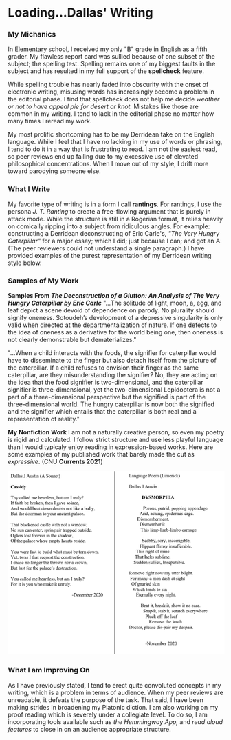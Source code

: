 # Loading...Dallas' Writing

### My Michanics
 In Elementary school, I received my only "B" grade in English as a fifth grader. My flawless report card was sullied because of one subset of the subject; the spelling test. Spelling remains one of my biggest faults in the subject and has resulted in my full support of the **spellcheck** feature.   

While spelling trouble has nearly faded into obscurity with the onset of electronic writing, misusing words has increasingly become a problem in the editorial phase. I find that spellcheck does not help me decide _weather or not to have appeal pie for desert or knot._ Mistakes like those are common in my writing. I tend to lack in the editorial phase no matter how many times I reread my work.  

My most prolific shortcoming has to be my Derridean take on the English language. While I feel that I have no lacking in my use of words or phrasing, I tend to do it in a way that is frustrating to read. I am not the easiest read, so peer reviews end up failing due to my excessive use of elevated philosophical concentrations. When I move out of my style, I drift more toward parodying someone else.   

### What I Write
My favorite type of writing is in a form I call **rantings**. For rantings, I use the persona _J. T. Ranting_ to create a free-flowing argument that is purely in attack mode. While the structure is still in a Rogerian format, it relies heavily on comically ripping into a subject from ridiculous angles. For example: constructing a Derridean deconstructing of Eric Carle's, _"The Very Hungry Caterpillar"_ for a major essay; which I did; just because I can; and got an A. (The peer reviewers could not understand a single paragraph.) I have provided examples of the purest representation of my Derridean writing style below.     

### Samples of My Work

**Samples From _The Deconstruction of a Glutton: An Analysis of The Very Hungry Caterpillar by Eric Carle_**
"...The solitude of light, moon, a, egg, and leaf depict a scene devoid of dependence on parody. No plurality should signify oneness. Sotoudeh’s development of a depressive singularity is only valid when directed at the departmentalization of nature. If one defects to the idea of oneness as a derivative for the world being one, then oneness is not clearly demonstrable but dematerializes."

"...When a child interacts with the foods, the signifier for caterpillar would have to disseminate to the finger but also detach itself from the picture of the caterpillar. If a child refuses to envision their finger as the same caterpillar, are they misunderstanding the signifier? No, they are acting on the idea that the food signifier is two-dimensional, and the caterpillar signifier is three-dimensional, yet the two-dimensional Lepidoptera is not a part of a three-dimensional perspective but the signified is part of the three-dimensional world. The hungry caterpillar is now both the signified and the signifier which entails that the caterpillar is both real and a representation of reality."   

**My Nonfiction Work** I am not a naturally creative person, so even my poetry is rigid and calculated. I follow strict structure and use less playful language than I would typicaly enjoy reading in expression-based works. Here are some examples of my published work that barely made the cut as _expressive_. (CNU **Currents 2021**) 

![Poems](https://raw.githubusercontent.com/DallasAustin/A-Class-Half-Full-/main/images/Poems.png)  

### What I am Improving On
As I have previously stated, I tend to erect quite convoluted concepts in my writing, which is a problem in terms of audience. When my peer reviews are unreadable, it defeats the purpose of the task. That said, I have been making strides in broadening my Platonic diction. I am also working on my proof reading which is severely under a collegiate level. To do so, I am incorporating tools available such as _the Hemmingway App,_ and _read aloud features_ to close in on an audience appropriate structure. 
